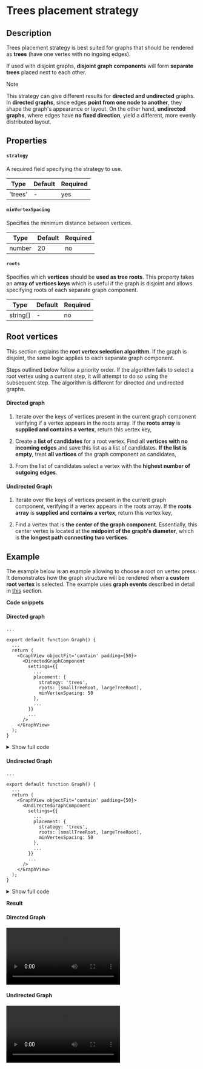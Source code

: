 # Trees placement strategy

## Description

Trees placement strategy is best suited for graphs that should be rendered as **trees** (have one vertex with no ingoing edges).

If used with disjoint graphs, **disjoint graph components** will form **separate trees** placed next to each other.

> [!NOTE]
> This strategy can give different results for **directed and undirected** graphs. In **directed graphs**, since edges **point from one node to another**, they shape the graph's appearance or layout. On the other hand, **undirected graphs**, where edges have **no fixed direction**, yield a different, more evenly distributed layout.

## Properties

#### `strategy`

A required field specifying the strategy to use.

| Type    | Default | Required |
| ------- | ------- | -------- |
| 'trees' | -       | yes      |

#### `minVertexSpacing`

Specifies the minimum distance between vertices.

| Type   | Default | Required |
| ------ | ------- | -------- |
| number | 20      | no       |

#### `roots`

Specifies which **vertices** should be **used as tree roots**. This property takes an **array of vertices keys** which is useful if the graph is disjoint and allows specifying roots of each separate graph component.

| Type     | Default | Required |
| -------- | ------- | -------- |
| string[] | -       | no       |

## Root vertices

This section explains the **root vertex selection algorithm**. If the graph is disjoint, the same logic applies to each separate graph component.

Steps outlined below follow a priority order. If the algorithm fails to select a root vertex using a current step, it will attempt to do so using the subsequent step. The algorithm is different for directed and undirected graphs.

<!-- tabs:start -->

#### **Directed graph**

1. Iterate over the keys of vertices present in the current graph component verifying if a vertex appears in the roots array. If the **roots array** is **supplied and contains a vertex**, return this vertex key,

2. Create a **list of candidates** for a root vertex. Find all **vertices with no incoming edges** and save this list as a list of candidates. **If the list is empty**, treat **all vertices** of the graph component as candidates,

3. From the list of candidates select a vertex with the **highest number of outgoing edges**.

#### **Undirected Graph**

1. Iterate over the keys of vertices present in the current graph component, verifying if a vertex appears in the roots array. If the **roots array** is **supplied and contains a vertex**, return this vertex key,

2. Find a vertex that is **the center of the graph component**. Essentially, this center vertex is located at the **midpoint of the graph's diameter**, which is **the longest path connecting two vertices**.

<!-- tabs:end -->

## Example

<!-- TODO - add link to tke graph events section -->

The example below is an example allowing to choose a root on vertex press. It demonstrates how the graph structure will be rendered when a **custom root vertex** is selected. The example uses **graph events** described in detail in [this]() section.

<!-- tabs:start -->

**Code snippets**

#### **Directed graph**

```tsx
...

export default function Graph() {
  ...
  return (
    <GraphView objectFit='contain' padding={50}>
      <DirectedGraphComponent
        settings={{
          ...
          placement: {
            strategy: 'trees',
            roots: [smallTreeRoot, largeTreeRoot],
            minVertexSpacing: 50
          },
          ...
        }}
        ...
      />
    </GraphView>
  );
}
```

<details>
<summary>Show full code</summary>
<article>

<pre v-pre="" data-lang="tsx"><code class="lang-tsx"><span class="token keyword">import</span> <span class="token punctuation">{</span> useCallback<span class="token punctuation">,</span> useMemo<span class="token punctuation">,</span> useState <span class="token punctuation">}</span> <span class="token keyword">from</span> <span class="token string">'react'</span><span class="token punctuation">;</span>
<span class="token keyword">import</span> <span class="token punctuation">{</span>
  GraphView<span class="token punctuation">,</span>
  DirectedGraph<span class="token punctuation">,</span>
  DirectedGraphComponent<span class="token punctuation">,</span>
  DirectedGraphData<span class="token punctuation">,</span>
  VertexPressHandler
<span class="token punctuation">}</span> <span class="token keyword">from</span> <span class="token string">'react-native-smart-graph'</span><span class="token punctuation">;</span>

<span class="token keyword">const</span> <span class="token constant">LARGE_TREE</span> <span class="token operator">=</span> <span class="token punctuation">{</span>
  <span class="token literal-property property">vertices</span><span class="token operator">:</span> <span class="token punctuation">[</span>
    <span class="token punctuation">{</span> <span class="token literal-property property">key</span><span class="token operator">:</span> <span class="token string">'LV1'</span> <span class="token punctuation">}</span><span class="token punctuation">,</span>
    <span class="token punctuation">{</span> <span class="token literal-property property">key</span><span class="token operator">:</span> <span class="token string">'LV2'</span> <span class="token punctuation">}</span><span class="token punctuation">,</span>
    <span class="token punctuation">{</span> <span class="token literal-property property">key</span><span class="token operator">:</span> <span class="token string">'LV3'</span> <span class="token punctuation">}</span><span class="token punctuation">,</span>
    <span class="token punctuation">{</span> <span class="token literal-property property">key</span><span class="token operator">:</span> <span class="token string">'LV4'</span> <span class="token punctuation">}</span><span class="token punctuation">,</span>
    <span class="token punctuation">{</span> <span class="token literal-property property">key</span><span class="token operator">:</span> <span class="token string">'LV5'</span> <span class="token punctuation">}</span><span class="token punctuation">,</span>
    <span class="token punctuation">{</span> <span class="token literal-property property">key</span><span class="token operator">:</span> <span class="token string">'LV6'</span> <span class="token punctuation">}</span><span class="token punctuation">,</span>
    <span class="token punctuation">{</span> <span class="token literal-property property">key</span><span class="token operator">:</span> <span class="token string">'LV7'</span> <span class="token punctuation">}</span><span class="token punctuation">,</span>
    <span class="token punctuation">{</span> <span class="token literal-property property">key</span><span class="token operator">:</span> <span class="token string">'LV8'</span> <span class="token punctuation">}</span>
  <span class="token punctuation">]</span><span class="token punctuation">,</span>
  <span class="token literal-property property">edges</span><span class="token operator">:</span> <span class="token punctuation">[</span>
    <span class="token punctuation">{</span> <span class="token literal-property property">key</span><span class="token operator">:</span> <span class="token string">'LE1'</span><span class="token punctuation">,</span> <span class="token literal-property property">from</span><span class="token operator">:</span> <span class="token string">'LV1'</span><span class="token punctuation">,</span> <span class="token literal-property property">to</span><span class="token operator">:</span> <span class="token string">'LV2'</span> <span class="token punctuation">}</span><span class="token punctuation">,</span>
    <span class="token punctuation">{</span> <span class="token literal-property property">key</span><span class="token operator">:</span> <span class="token string">'LE2'</span><span class="token punctuation">,</span> <span class="token literal-property property">from</span><span class="token operator">:</span> <span class="token string">'LV2'</span><span class="token punctuation">,</span> <span class="token literal-property property">to</span><span class="token operator">:</span> <span class="token string">'LV3'</span> <span class="token punctuation">}</span><span class="token punctuation">,</span>
    <span class="token punctuation">{</span> <span class="token literal-property property">key</span><span class="token operator">:</span> <span class="token string">'LE3'</span><span class="token punctuation">,</span> <span class="token literal-property property">from</span><span class="token operator">:</span> <span class="token string">'LV2'</span><span class="token punctuation">,</span> <span class="token literal-property property">to</span><span class="token operator">:</span> <span class="token string">'LV4'</span> <span class="token punctuation">}</span><span class="token punctuation">,</span>
    <span class="token punctuation">{</span> <span class="token literal-property property">key</span><span class="token operator">:</span> <span class="token string">'LE4'</span><span class="token punctuation">,</span> <span class="token literal-property property">from</span><span class="token operator">:</span> <span class="token string">'LV2'</span><span class="token punctuation">,</span> <span class="token literal-property property">to</span><span class="token operator">:</span> <span class="token string">'LV5'</span> <span class="token punctuation">}</span><span class="token punctuation">,</span>
    <span class="token punctuation">{</span> <span class="token literal-property property">key</span><span class="token operator">:</span> <span class="token string">'LE5'</span><span class="token punctuation">,</span> <span class="token literal-property property">from</span><span class="token operator">:</span> <span class="token string">'LV5'</span><span class="token punctuation">,</span> <span class="token literal-property property">to</span><span class="token operator">:</span> <span class="token string">'LV6'</span> <span class="token punctuation">}</span><span class="token punctuation">,</span>
    <span class="token punctuation">{</span> <span class="token literal-property property">key</span><span class="token operator">:</span> <span class="token string">'LE6'</span><span class="token punctuation">,</span> <span class="token literal-property property">from</span><span class="token operator">:</span> <span class="token string">'LV1'</span><span class="token punctuation">,</span> <span class="token literal-property property">to</span><span class="token operator">:</span> <span class="token string">'LV7'</span> <span class="token punctuation">}</span><span class="token punctuation">,</span>
    <span class="token punctuation">{</span> <span class="token literal-property property">key</span><span class="token operator">:</span> <span class="token string">'LE7'</span><span class="token punctuation">,</span> <span class="token literal-property property">from</span><span class="token operator">:</span> <span class="token string">'LV5'</span><span class="token punctuation">,</span> <span class="token literal-property property">to</span><span class="token operator">:</span> <span class="token string">'LV8'</span> <span class="token punctuation">}</span>
  <span class="token punctuation">]</span>
<span class="token punctuation">}</span><span class="token punctuation">;</span>

<span class="token keyword">const</span> <span class="token constant">SMALL_TREE</span> <span class="token operator">=</span> <span class="token punctuation">{</span>
  <span class="token literal-property property">vertices</span><span class="token operator">:</span> <span class="token punctuation">[</span><span class="token punctuation">{</span> <span class="token literal-property property">key</span><span class="token operator">:</span> <span class="token string">'SV1'</span> <span class="token punctuation">}</span><span class="token punctuation">,</span> <span class="token punctuation">{</span> <span class="token literal-property property">key</span><span class="token operator">:</span> <span class="token string">'SV2'</span> <span class="token punctuation">}</span><span class="token punctuation">,</span> <span class="token punctuation">{</span> <span class="token literal-property property">key</span><span class="token operator">:</span> <span class="token string">'SV3'</span> <span class="token punctuation">}</span><span class="token punctuation">,</span> <span class="token punctuation">{</span> <span class="token literal-property property">key</span><span class="token operator">:</span> <span class="token string">'SV4'</span> <span class="token punctuation">}</span><span class="token punctuation">]</span><span class="token punctuation">,</span>
  <span class="token literal-property property">edges</span><span class="token operator">:</span> <span class="token punctuation">[</span>
    <span class="token punctuation">{</span> <span class="token literal-property property">key</span><span class="token operator">:</span> <span class="token string">'SE1'</span><span class="token punctuation">,</span> <span class="token literal-property property">from</span><span class="token operator">:</span> <span class="token string">'SV1'</span><span class="token punctuation">,</span> <span class="token literal-property property">to</span><span class="token operator">:</span> <span class="token string">'SV2'</span> <span class="token punctuation">}</span><span class="token punctuation">,</span>
    <span class="token punctuation">{</span> <span class="token literal-property property">key</span><span class="token operator">:</span> <span class="token string">'SE2'</span><span class="token punctuation">,</span> <span class="token literal-property property">from</span><span class="token operator">:</span> <span class="token string">'SV1'</span><span class="token punctuation">,</span> <span class="token literal-property property">to</span><span class="token operator">:</span> <span class="token string">'SV3'</span> <span class="token punctuation">}</span><span class="token punctuation">,</span>
    <span class="token punctuation">{</span> <span class="token literal-property property">key</span><span class="token operator">:</span> <span class="token string">'SE3'</span><span class="token punctuation">,</span> <span class="token literal-property property">from</span><span class="token operator">:</span> <span class="token string">'SV1'</span><span class="token punctuation">,</span> <span class="token literal-property property">to</span><span class="token operator">:</span> <span class="token string">'SV4'</span> <span class="token punctuation">}</span>
  <span class="token punctuation">]</span>
<span class="token punctuation">}</span><span class="token punctuation">;</span>

<span class="token keyword">const</span> <span class="token constant">COMBINED_GRAPH</span><span class="token operator">:</span> DirectedGraphData <span class="token operator">=</span> <span class="token punctuation">{</span>
  <span class="token literal-property property">vertices</span><span class="token operator">:</span> <span class="token punctuation">[</span><span class="token operator">...</span><span class="token constant">SMALL_TREE</span><span class="token punctuation">.</span>vertices<span class="token punctuation">,</span> <span class="token operator">...</span><span class="token constant">LARGE_TREE</span><span class="token punctuation">.</span>vertices<span class="token punctuation">]</span><span class="token punctuation">,</span>
  <span class="token literal-property property">edges</span><span class="token operator">:</span> <span class="token punctuation">[</span><span class="token operator">...</span><span class="token constant">SMALL_TREE</span><span class="token punctuation">.</span>edges<span class="token punctuation">,</span> <span class="token operator">...</span><span class="token constant">LARGE_TREE</span><span class="token punctuation">.</span>edges<span class="token punctuation">]</span>
<span class="token punctuation">}</span><span class="token punctuation">;</span>

<span class="token keyword">export</span> <span class="token keyword">default</span> <span class="token keyword">function</span> <span class="token function">Graph</span><span class="token punctuation">(</span><span class="token punctuation">)</span> <span class="token punctuation">{</span>
  <span class="token keyword">const</span> <span class="token punctuation">[</span>smallTreeRoot<span class="token punctuation">,</span> setSmallTreeRoot<span class="token punctuation">]</span> <span class="token operator">=</span> <span class="token function">useState</span><span class="token punctuation">(</span><span class="token string">''</span><span class="token punctuation">)</span><span class="token punctuation">;</span>
  <span class="token keyword">const</span> <span class="token punctuation">[</span>largeTreeRoot<span class="token punctuation">,</span> setLargeTreeRoot<span class="token punctuation">]</span> <span class="token operator">=</span> <span class="token function">useState</span><span class="token punctuation">(</span><span class="token string">''</span><span class="token punctuation">)</span><span class="token punctuation">;</span>

  <span class="token keyword">const</span> graph <span class="token operator">=</span> <span class="token function">useMemo</span><span class="token punctuation">(</span><span class="token punctuation">(</span><span class="token punctuation">)</span> <span class="token operator">=&gt;</span> <span class="token keyword">new</span> <span class="token class-name">DirectedGraph</span><span class="token punctuation">(</span><span class="token constant">COMBINED_GRAPH</span><span class="token punctuation">)</span><span class="token punctuation">,</span> <span class="token punctuation">[</span><span class="token punctuation">]</span><span class="token punctuation">)</span><span class="token punctuation">;</span>

  <span class="token keyword">const</span> handleVertexPress <span class="token operator">=</span> useCallback<span class="token operator">&lt;</span>VertexPressHandler<span class="token operator">&gt;</span><span class="token punctuation">(</span>
    <span class="token punctuation">(</span><span class="token parameter"><span class="token punctuation">{</span> <span class="token literal-property property">vertex</span><span class="token operator">:</span> <span class="token punctuation">{</span> key <span class="token punctuation">}</span> <span class="token punctuation">}</span></span><span class="token punctuation">)</span> <span class="token operator">=&gt;</span> <span class="token punctuation">{</span>
      <span class="token keyword">if</span> <span class="token punctuation">(</span>key<span class="token punctuation">.</span><span class="token function">startsWith</span><span class="token punctuation">(</span><span class="token string">'SV'</span><span class="token punctuation">)</span><span class="token punctuation">)</span> <span class="token punctuation">{</span>
        <span class="token function">setSmallTreeRoot</span><span class="token punctuation">(</span>key<span class="token punctuation">)</span><span class="token punctuation">;</span>
      <span class="token punctuation">}</span> <span class="token keyword">else</span> <span class="token punctuation">{</span>
        <span class="token function">setLargeTreeRoot</span><span class="token punctuation">(</span>key<span class="token punctuation">)</span><span class="token punctuation">;</span>
      <span class="token punctuation">}</span>
    <span class="token punctuation">}</span><span class="token punctuation">,</span>
    <span class="token punctuation">[</span><span class="token punctuation">]</span>
  <span class="token punctuation">)</span><span class="token punctuation">;</span>

  <span class="token keyword">return</span> <span class="token punctuation">(</span>
    <span class="token tag"><span class="token tag"><span class="token punctuation">&lt;</span><span class="token class-name">GraphView</span></span> <span class="token attr-name">objectFit</span><span class="token attr-value"><span class="token punctuation attr-equals">=</span><span class="token punctuation">'</span>contain<span class="token punctuation">'</span></span> <span class="token attr-name">padding</span><span class="token script language-javascript"><span class="token script-punctuation punctuation">=</span><span class="token punctuation">{</span><span class="token number">50</span><span class="token punctuation">}</span></span><span class="token punctuation">&gt;</span></span><span class="token plain-text">
      </span><span class="token tag"><span class="token tag"><span class="token punctuation">&lt;</span><span class="token class-name">DirectedGraphComponent</span></span>
        <span class="token attr-name">settings</span><span class="token script language-javascript"><span class="token script-punctuation punctuation">=</span><span class="token punctuation">{</span><span class="token punctuation">{</span>
          <span class="token comment">// --- Placement settings ---</span>
          <span class="token literal-property property">placement</span><span class="token operator">:</span> <span class="token punctuation">{</span>
            <span class="token literal-property property">strategy</span><span class="token operator">:</span> <span class="token string">'trees'</span><span class="token punctuation">,</span>
            <span class="token literal-property property">roots</span><span class="token operator">:</span> <span class="token punctuation">[</span>smallTreeRoot<span class="token punctuation">,</span> largeTreeRoot<span class="token punctuation">]</span><span class="token punctuation">,</span>
            <span class="token literal-property property">minVertexSpacing</span><span class="token operator">:</span> <span class="token number">50</span>
          <span class="token punctuation">}</span><span class="token punctuation">,</span>
          <span class="token comment">// --- End of placement settings ---</span>
          <span class="token literal-property property">events</span><span class="token operator">:</span> <span class="token punctuation">{</span>
            <span class="token literal-property property">onVertexPress</span><span class="token operator">:</span> handleVertexPress
          <span class="token punctuation">}</span>
        <span class="token punctuation">}</span><span class="token punctuation">}</span></span>
        <span class="token attr-name">graph</span><span class="token script language-javascript"><span class="token script-punctuation punctuation">=</span><span class="token punctuation">{</span>graph<span class="token punctuation">}</span></span>
      <span class="token punctuation">/&gt;</span></span><span class="token plain-text">
    </span><span class="token tag"><span class="token tag"><span class="token punctuation">&lt;/</span><span class="token class-name">GraphView</span></span><span class="token punctuation">&gt;</span></span>
  <span class="token punctuation">)</span><span class="token punctuation">;</span>
<span class="token punctuation">}</span></code><button class="docsify-copy-code-button"><span class="label"><svg><use href="assets/icons.svg#copy"></use></svg></span><span class="error">Error</span><span class="success">Copied</span></button></pre>

</article>
</details>

#### **Undirected Graph**

```tsx
...

export default function Graph() {
  ...
  return (
    <GraphView objectFit='contain' padding={50}>
      <UndirectedGraphComponent
        settings={{
          ...
          placement: {
            strategy: 'trees',
            roots: [smallTreeRoot, largeTreeRoot],
            minVertexSpacing: 50
          },
          ...
        }}
        ...
      />
    </GraphView>
  );
}
```

<details>
<summary>Show full code</summary>
<article>

<pre v-pre="" data-lang="tsx"><code class="lang-tsx"><span class="token keyword">import</span> <span class="token punctuation">{</span> useCallback<span class="token punctuation">,</span> useMemo<span class="token punctuation">,</span> useState <span class="token punctuation">}</span> <span class="token keyword">from</span> <span class="token string">'react'</span><span class="token punctuation">;</span>
<span class="token keyword">import</span> <span class="token punctuation">{</span>
  GraphView<span class="token punctuation">,</span>
  VertexPressHandler<span class="token punctuation">,</span>
  UndirectedGraphData<span class="token punctuation">,</span>
  UndirectedGraph<span class="token punctuation">,</span>
  UndirectedGraphComponent
<span class="token punctuation">}</span> <span class="token keyword">from</span> <span class="token string">'react-native-smart-graph'</span><span class="token punctuation">;</span>

<span class="token keyword">const</span> <span class="token constant">LARGE_TREE</span> <span class="token operator">=</span> <span class="token punctuation">{</span>
  <span class="token literal-property property">vertices</span><span class="token operator">:</span> <span class="token punctuation">[</span>
    <span class="token punctuation">{</span> <span class="token literal-property property">key</span><span class="token operator">:</span> <span class="token string">'LV1'</span> <span class="token punctuation">}</span><span class="token punctuation">,</span>
    <span class="token punctuation">{</span> <span class="token literal-property property">key</span><span class="token operator">:</span> <span class="token string">'LV2'</span> <span class="token punctuation">}</span><span class="token punctuation">,</span>
    <span class="token punctuation">{</span> <span class="token literal-property property">key</span><span class="token operator">:</span> <span class="token string">'LV3'</span> <span class="token punctuation">}</span><span class="token punctuation">,</span>
    <span class="token punctuation">{</span> <span class="token literal-property property">key</span><span class="token operator">:</span> <span class="token string">'LV4'</span> <span class="token punctuation">}</span><span class="token punctuation">,</span>
    <span class="token punctuation">{</span> <span class="token literal-property property">key</span><span class="token operator">:</span> <span class="token string">'LV5'</span> <span class="token punctuation">}</span><span class="token punctuation">,</span>
    <span class="token punctuation">{</span> <span class="token literal-property property">key</span><span class="token operator">:</span> <span class="token string">'LV6'</span> <span class="token punctuation">}</span><span class="token punctuation">,</span>
    <span class="token punctuation">{</span> <span class="token literal-property property">key</span><span class="token operator">:</span> <span class="token string">'LV7'</span> <span class="token punctuation">}</span><span class="token punctuation">,</span>
    <span class="token punctuation">{</span> <span class="token literal-property property">key</span><span class="token operator">:</span> <span class="token string">'LV8'</span> <span class="token punctuation">}</span>
  <span class="token punctuation">]</span><span class="token punctuation">,</span>
  <span class="token literal-property property">edges</span><span class="token operator">:</span> <span class="token punctuation">[</span>
    <span class="token punctuation">{</span> <span class="token literal-property property">key</span><span class="token operator">:</span> <span class="token string">'LE1'</span><span class="token punctuation">,</span> <span class="token literal-property property">vertices</span><span class="token operator">:</span> <span class="token punctuation">[</span><span class="token string">'LV1'</span><span class="token punctuation">,</span> <span class="token string">'LV2'</span><span class="token punctuation">]</span> <span class="token punctuation">}</span><span class="token punctuation">,</span>
    <span class="token punctuation">{</span> <span class="token literal-property property">key</span><span class="token operator">:</span> <span class="token string">'LE2'</span><span class="token punctuation">,</span> <span class="token literal-property property">vertices</span><span class="token operator">:</span> <span class="token punctuation">[</span><span class="token string">'LV2'</span><span class="token punctuation">,</span> <span class="token string">'LV3'</span><span class="token punctuation">]</span> <span class="token punctuation">}</span><span class="token punctuation">,</span>
    <span class="token punctuation">{</span> <span class="token literal-property property">key</span><span class="token operator">:</span> <span class="token string">'LE3'</span><span class="token punctuation">,</span> <span class="token literal-property property">vertices</span><span class="token operator">:</span> <span class="token punctuation">[</span><span class="token string">'LV2'</span><span class="token punctuation">,</span> <span class="token string">'LV4'</span><span class="token punctuation">]</span> <span class="token punctuation">}</span><span class="token punctuation">,</span>
    <span class="token punctuation">{</span> <span class="token literal-property property">key</span><span class="token operator">:</span> <span class="token string">'LE4'</span><span class="token punctuation">,</span> <span class="token literal-property property">vertices</span><span class="token operator">:</span> <span class="token punctuation">[</span><span class="token string">'LV2'</span><span class="token punctuation">,</span> <span class="token string">'LV5'</span><span class="token punctuation">]</span> <span class="token punctuation">}</span><span class="token punctuation">,</span>
    <span class="token punctuation">{</span> <span class="token literal-property property">key</span><span class="token operator">:</span> <span class="token string">'LE5'</span><span class="token punctuation">,</span> <span class="token literal-property property">vertices</span><span class="token operator">:</span> <span class="token punctuation">[</span><span class="token string">'LV5'</span><span class="token punctuation">,</span> <span class="token string">'LV6'</span><span class="token punctuation">]</span> <span class="token punctuation">}</span><span class="token punctuation">,</span>
    <span class="token punctuation">{</span> <span class="token literal-property property">key</span><span class="token operator">:</span> <span class="token string">'LE6'</span><span class="token punctuation">,</span> <span class="token literal-property property">vertices</span><span class="token operator">:</span> <span class="token punctuation">[</span><span class="token string">'LV1'</span><span class="token punctuation">,</span> <span class="token string">'LV7'</span><span class="token punctuation">]</span> <span class="token punctuation">}</span><span class="token punctuation">,</span>
    <span class="token punctuation">{</span> <span class="token literal-property property">key</span><span class="token operator">:</span> <span class="token string">'LE7'</span><span class="token punctuation">,</span> <span class="token literal-property property">vertices</span><span class="token operator">:</span> <span class="token punctuation">[</span><span class="token string">'LV5'</span><span class="token punctuation">,</span> <span class="token string">'LV8'</span><span class="token punctuation">]</span> <span class="token punctuation">}</span>
  <span class="token punctuation">]</span>
<span class="token punctuation">}</span><span class="token punctuation">;</span>

<span class="token keyword">const</span> <span class="token constant">SMALL_TREE</span> <span class="token operator">=</span> <span class="token punctuation">{</span>
  <span class="token literal-property property">vertices</span><span class="token operator">:</span> <span class="token punctuation">[</span><span class="token punctuation">{</span> <span class="token literal-property property">key</span><span class="token operator">:</span> <span class="token string">'SV1'</span> <span class="token punctuation">}</span><span class="token punctuation">,</span> <span class="token punctuation">{</span> <span class="token literal-property property">key</span><span class="token operator">:</span> <span class="token string">'SV2'</span> <span class="token punctuation">}</span><span class="token punctuation">,</span> <span class="token punctuation">{</span> <span class="token literal-property property">key</span><span class="token operator">:</span> <span class="token string">'SV3'</span> <span class="token punctuation">}</span><span class="token punctuation">,</span> <span class="token punctuation">{</span> <span class="token literal-property property">key</span><span class="token operator">:</span> <span class="token string">'SV4'</span> <span class="token punctuation">}</span><span class="token punctuation">]</span><span class="token punctuation">,</span>
  <span class="token literal-property property">edges</span><span class="token operator">:</span> <span class="token punctuation">[</span>
    <span class="token punctuation">{</span> <span class="token literal-property property">key</span><span class="token operator">:</span> <span class="token string">'SE1'</span><span class="token punctuation">,</span> <span class="token literal-property property">vertices</span><span class="token operator">:</span> <span class="token punctuation">[</span><span class="token string">'SV1'</span><span class="token punctuation">,</span> <span class="token string">'SV2'</span><span class="token punctuation">]</span> <span class="token punctuation">}</span><span class="token punctuation">,</span>
    <span class="token punctuation">{</span> <span class="token literal-property property">key</span><span class="token operator">:</span> <span class="token string">'SE2'</span><span class="token punctuation">,</span> <span class="token literal-property property">vertices</span><span class="token operator">:</span> <span class="token punctuation">[</span><span class="token string">'SV1'</span><span class="token punctuation">,</span> <span class="token string">'SV3'</span><span class="token punctuation">]</span> <span class="token punctuation">}</span><span class="token punctuation">,</span>
    <span class="token punctuation">{</span> <span class="token literal-property property">key</span><span class="token operator">:</span> <span class="token string">'SE3'</span><span class="token punctuation">,</span> <span class="token literal-property property">vertices</span><span class="token operator">:</span> <span class="token punctuation">[</span><span class="token string">'SV1'</span><span class="token punctuation">,</span> <span class="token string">'SV4'</span><span class="token punctuation">]</span> <span class="token punctuation">}</span>
  <span class="token punctuation">]</span>
<span class="token punctuation">}</span><span class="token punctuation">;</span>

<span class="token keyword">const</span> <span class="token constant">COMBINED_GRAPH</span><span class="token operator">:</span> UndirectedGraphData <span class="token operator">=</span> <span class="token punctuation">{</span>
  <span class="token literal-property property">vertices</span><span class="token operator">:</span> <span class="token punctuation">[</span><span class="token operator">...</span><span class="token constant">SMALL_TREE</span><span class="token punctuation">.</span>vertices<span class="token punctuation">,</span> <span class="token operator">...</span><span class="token constant">LARGE_TREE</span><span class="token punctuation">.</span>vertices<span class="token punctuation">]</span><span class="token punctuation">,</span>
  <span class="token literal-property property">edges</span><span class="token operator">:</span> <span class="token punctuation">[</span><span class="token operator">...</span><span class="token constant">SMALL_TREE</span><span class="token punctuation">.</span>edges<span class="token punctuation">,</span> <span class="token operator">...</span><span class="token constant">LARGE_TREE</span><span class="token punctuation">.</span>edges<span class="token punctuation">]</span>
<span class="token punctuation">}</span><span class="token punctuation">;</span>

<span class="token keyword">export</span> <span class="token keyword">default</span> <span class="token keyword">function</span> <span class="token function">Graph</span><span class="token punctuation">(</span><span class="token punctuation">)</span> <span class="token punctuation">{</span>
  <span class="token keyword">const</span> <span class="token punctuation">[</span>smallTreeRoot<span class="token punctuation">,</span> setSmallTreeRoot<span class="token punctuation">]</span> <span class="token operator">=</span> <span class="token function">useState</span><span class="token punctuation">(</span><span class="token string">''</span><span class="token punctuation">)</span><span class="token punctuation">;</span>
  <span class="token keyword">const</span> <span class="token punctuation">[</span>largeTreeRoot<span class="token punctuation">,</span> setLargeTreeRoot<span class="token punctuation">]</span> <span class="token operator">=</span> <span class="token function">useState</span><span class="token punctuation">(</span><span class="token string">''</span><span class="token punctuation">)</span><span class="token punctuation">;</span>

  <span class="token keyword">const</span> graph <span class="token operator">=</span> <span class="token function">useMemo</span><span class="token punctuation">(</span><span class="token punctuation">(</span><span class="token punctuation">)</span> <span class="token operator">=&gt;</span> <span class="token keyword">new</span> <span class="token class-name">UndirectedGraph</span><span class="token punctuation">(</span><span class="token constant">COMBINED_GRAPH</span><span class="token punctuation">)</span><span class="token punctuation">,</span> <span class="token punctuation">[</span><span class="token punctuation">]</span><span class="token punctuation">)</span><span class="token punctuation">;</span>

  <span class="token keyword">const</span> handleVertexPress <span class="token operator">=</span> useCallback<span class="token operator">&lt;</span>VertexPressHandler<span class="token operator">&gt;</span><span class="token punctuation">(</span>
    <span class="token punctuation">(</span><span class="token parameter"><span class="token punctuation">{</span> <span class="token literal-property property">vertex</span><span class="token operator">:</span> <span class="token punctuation">{</span> key <span class="token punctuation">}</span> <span class="token punctuation">}</span></span><span class="token punctuation">)</span> <span class="token operator">=&gt;</span> <span class="token punctuation">{</span>
      <span class="token keyword">if</span> <span class="token punctuation">(</span>key<span class="token punctuation">.</span><span class="token function">startsWith</span><span class="token punctuation">(</span><span class="token string">'SV'</span><span class="token punctuation">)</span><span class="token punctuation">)</span> <span class="token punctuation">{</span>
        <span class="token function">setSmallTreeRoot</span><span class="token punctuation">(</span>key<span class="token punctuation">)</span><span class="token punctuation">;</span>
      <span class="token punctuation">}</span> <span class="token keyword">else</span> <span class="token punctuation">{</span>
        <span class="token function">setLargeTreeRoot</span><span class="token punctuation">(</span>key<span class="token punctuation">)</span><span class="token punctuation">;</span>
      <span class="token punctuation">}</span>
    <span class="token punctuation">}</span><span class="token punctuation">,</span>
    <span class="token punctuation">[</span><span class="token punctuation">]</span>
  <span class="token punctuation">)</span><span class="token punctuation">;</span>

  <span class="token keyword">return</span> <span class="token punctuation">(</span>
    <span class="token tag"><span class="token tag"><span class="token punctuation">&lt;</span><span class="token class-name">GraphView</span></span> <span class="token attr-name">objectFit</span><span class="token attr-value"><span class="token punctuation attr-equals">=</span><span class="token punctuation">'</span>contain<span class="token punctuation">'</span></span> <span class="token attr-name">padding</span><span class="token script language-javascript"><span class="token script-punctuation punctuation">=</span><span class="token punctuation">{</span><span class="token number">50</span><span class="token punctuation">}</span></span><span class="token punctuation">&gt;</span></span><span class="token plain-text">
      </span><span class="token tag"><span class="token tag"><span class="token punctuation">&lt;</span><span class="token class-name">UndirectedGraphComponent</span></span>
        <span class="token attr-name">settings</span><span class="token script language-javascript"><span class="token script-punctuation punctuation">=</span><span class="token punctuation">{</span><span class="token punctuation">{</span>
          <span class="token comment">// --- Placement settings ---</span>
          <span class="token literal-property property">placement</span><span class="token operator">:</span> <span class="token punctuation">{</span>
            <span class="token literal-property property">strategy</span><span class="token operator">:</span> <span class="token string">'trees'</span><span class="token punctuation">,</span>
            <span class="token literal-property property">roots</span><span class="token operator">:</span> <span class="token punctuation">[</span>smallTreeRoot<span class="token punctuation">,</span> largeTreeRoot<span class="token punctuation">]</span><span class="token punctuation">,</span>
            <span class="token literal-property property">minVertexSpacing</span><span class="token operator">:</span> <span class="token number">50</span>
          <span class="token punctuation">}</span><span class="token punctuation">,</span>
          <span class="token comment">// --- End of placement settings ---</span>
          <span class="token literal-property property">events</span><span class="token operator">:</span> <span class="token punctuation">{</span>
            <span class="token literal-property property">onVertexPress</span><span class="token operator">:</span> handleVertexPress
          <span class="token punctuation">}</span>
        <span class="token punctuation">}</span><span class="token punctuation">}</span></span>
        <span class="token attr-name">graph</span><span class="token script language-javascript"><span class="token script-punctuation punctuation">=</span><span class="token punctuation">{</span>graph<span class="token punctuation">}</span></span>
      <span class="token punctuation">/&gt;</span></span><span class="token plain-text">
    </span><span class="token tag"><span class="token tag"><span class="token punctuation">&lt;/</span><span class="token class-name">GraphView</span></span><span class="token punctuation">&gt;</span></span>
  <span class="token punctuation">)</span><span class="token punctuation">;</span>
<span class="token punctuation">}</span></code><button class="docsify-copy-code-button"><span class="label"><svg><use href="assets/icons.svg#copy"></use></svg></span><span class="error">Error</span><span class="success">Copied</span></button></pre>

</article>
</details>

<!-- tabs:end -->

**Result**

<!-- tabs:start -->

#### **Directed Graph**

<video src="./assets/videos/placement/trees/trees-directed-placement-example.mp4" style="width: 300px"></video>

#### **Undirected Graph**

<video src="./assets/videos/placement/trees/trees-undirected-placement-example.mp4" style="width: 300px"></video>

<!-- tabs:end -->
